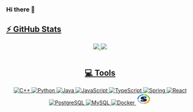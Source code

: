 ### Hi there 👋

<div align="center">
	<a href="https://github.com/othiagos">
	<h2 align="left">⚡ GitHub Stats</h2>
	<img height="180em" src="https://github-readme-stats.vercel.app/api?username=othiagos&show_icons=true&theme=radical&include_all_commits=true&count_private=true"/>
	<img height="180em" src="https://github-readme-stats.vercel.app/api/top-langs/?username=othiagos&layout=compact&langs_count=8&theme=radical&hide=css,scss,html,handlebars,Makefile"/>
</div>

<div align="center"><br>
	<h2>💻 Tools</h2>
	<img alt="C++" height="30" width="40" src="https://cdn.jsdelivr.net/gh/devicons/devicon@latest/icons/cplusplus/cplusplus-original.svg" />
	<img alt="Python" height="30" width="40" src="https://cdn.jsdelivr.net/gh/devicons/devicon@latest/icons/python/python-original.svg" >
	<img alt="Java" height="30" width="40" src="https://cdn.jsdelivr.net/gh/devicons/devicon@latest/icons/java/java-original.svg">
	<img alt="JavaScript" height="30" width="40" src="https://cdn.jsdelivr.net/gh/devicons/devicon@latest/icons/javascript/javascript-original.svg">
	<img alt="TypeScript" height="30" width="40" src="https://cdn.jsdelivr.net/gh/devicons/devicon@latest/icons/typescript/typescript-original.svg">
	<img alt="Spring" height="30" width="40" src="https://cdn.jsdelivr.net/gh/devicons/devicon@latest/icons/spring/spring-original.svg">
	<img alt="React" height="30" width="40" src="https://cdn.jsdelivr.net/gh/devicons/devicon@latest/icons/react/react-original.svg">
	<img alt="PostgreSQL" height="30" width="40" src="https://cdn.jsdelivr.net/gh/devicons/devicon@latest/icons/postgresql/postgresql-original.svg">
	<img alt="MySQL" height="30" width="40" src="https://cdn.jsdelivr.net/gh/devicons/devicon@latest/icons/mysql/mysql-original.svg">
	<img alt="Docker" height="30" width="40" src="https://cdn.jsdelivr.net/gh/devicons/devicon@latest/icons/docker/docker-original.svg" />
	<img alt="Singularity" height="30" width="40" src="./logo/singularity.svg">
</div>

